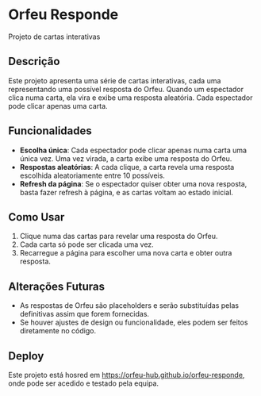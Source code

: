 # Orfeu Responde

Projeto de cartas interativas 

## Descrição

Este projeto apresenta uma série de cartas interativas, cada uma representando uma possível resposta do Orfeu. Quando um espectador clica  numa carta, ela vira e exibe uma resposta aleatória. Cada espectador pode clicar  apenas uma carta.

## Funcionalidades

- **Escolha única**: Cada espectador pode clicar apenas numa carta uma única vez. Uma vez virada, a carta exibe uma resposta do Orfeu.
- **Respostas aleatórias**: A cada clique, a carta revela uma resposta escolhida aleatoriamente entre 10 possíveis.
- **Refresh da página**: Se o espectador quiser obter uma nova resposta, basta fazer refresh à página, e as cartas voltam ao estado inicial.

## Como Usar

1. Clique  numa das cartas para revelar uma resposta do Orfeu.
2. Cada carta só pode ser clicada uma vez.
3. Recarregue a página para escolher uma nova carta e obter outra resposta.

## Alterações Futuras

- As respostas de Orfeu são placeholders e serão substituídas pelas definitivas assim que forem fornecidas.
- Se houver ajustes de design ou funcionalidade, eles podem ser feitos diretamente no código.

## Deploy

Este projeto está hosred em https://orfeu-hub.github.io/orfeu-responde, onde pode ser acedido e testado pela equipa.

